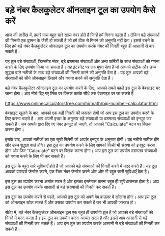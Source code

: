 बड़े नंबर कैलकुलेटर ऑनलाइन टूल का उपयोग कैसे करें
=================================================

आज की तारीख में, हमारे पास बहुत सारे खास नंबर होते हैं जिन्हें हमें गिनना पड़ता है। लेकिन बड़े संख्याओं की गिनती एक दुश्मन के जैसी हो सकती है जो हमें ठीक से गिनने की अनुमति नहीं देता। इससे बचने के लिए हमें बड़े नंबर कैलकुलेटर ऑनलाइन टूल का उपयोग करके नंबर की गिनती बहुत ही आसानी से कर सकते हैं।

यह टूल बड़े संख्याओं, डिस्क्रीट नंबर, बड़े दशमलव संख्याओं और अन्य फॉर्मेटों के साथ संख्याओं को गणना करने के लिए उपयोग किया जा सकता है। यह इंटरनेट पर एक मुफ्त सेवा है जो आपको सटीक और उच्च शुद्धता वाले नतीजों के साथ बड़े संख्याओं की गिनती करने की अनुमति देता है। यह टूल आपको बड़े संख्याओं को सीधे ऑनलाइन लिखने और गणना करने की अनुमति देता है।

बड़े नंबर कैलकुलेटर ऑनलाइन टूल का उपयोग करने के लिए, आपको सबसे पहले इस टूल के वेबसाइट पर जाना होगा। आप नीचे दिए गए लिंक पर क्लिक करके सीधे उस वेबसाइट पर जा सकते हैं:

<https://www.onlinecalculatorsfree.com/hi/math/big-number-calculator.html>

वेबसाइट खुलने के बाद, आपको एक बड़ी गिनती की जरूरत होगी जो आप इस टूल का उपयोग करने के लिए करना चाहते हैं। आप अपनी इच्छा के अनुसार बड़े संख्याओं या दशमलव संख्याओं को इनपुट कर सकते हैं। जब आपके द्वारा दिए गए नंबर इनपुट हो जाएंगे, तो आपको "Calculate" बटन पर क्लिक करना होगा।

इसके बाद, आपको नतीजों का एक सूची मिलेगी जो आपके इनपुट के अनुसार होगी। यह नतीजे सटीक होंगे और उच्च शुद्धता वाले होंगे। इस टूल का उपयोग करने के लिए आपको किसी भी संख्या को इनपुट करना होगा और फिर "Calculate" बटन पर क्लिक करना होगा। आप इस टूल का उपयोग दशमलव संख्याओं को गणना करने के लिए भी कर सकते हैं।

इस टूल के बहुत सारे सुविधाएँ होते हैं जो आपको बड़े संख्याओं की गिनती करने में मदद करते हैं। यह टूल आपको पासवर्ड जेनरेट करने, एक रैंडम नंबर जेनरेट करने और और भी बहुत सारी सुविधाएँ देता है।

इस टूल का उपयोग करना अत्यंत सरल है और इसका इस्तेमाल करना बहुत ही सुविधाजनक होता है। आप इस टूल का उपयोग करके आसानी से बड़े संख्याओं की गिनती कर सकते हैं।

इस टूल का उपयोग करने से पहले, आपको इस टूल को अपने वेब ब्राउज़र में खोलना होगा। आप इस टूल को ऑनलाइन खोल सकते हैं और उसका उपयोग कर सकते हैं जब भी आपकी जरूरत हो।

संक्षेप में, बड़े नंबर कैलकुलेटर ऑनलाइन टूल एक बहुत ही उपयोगी टूल है जो आपको बड़े संख्याओं को गिनने में मदद करता है। इस टूल का उपयोग करना अत्यंत सरल है और इससे आप आसानी से बड़े संख्याओं की गिनती कर सकते हैं। आप इस टूल का उपयोग करके आसानी से बड़े संख्याओं की गिनती कर सकते हैं।